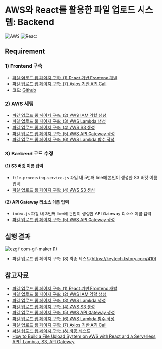 # AWS와 React를 활용한 파일 업로드 시스템: Backend
![AWS](https://img.shields.io/badge/AWS-%23FF9900.svg?style=for-the-badge&logo=amazon-aws&logoColor=white)
![React](https://img.shields.io/badge/react-%2320232a.svg?style=for-the-badge&logo=react&logoColor=%2361DAFB)

## Requirement
### 1) Frontend 구축
- [파일 업로드 웹 페이지 구축: (1) React 기반 Frontend 개발](https://heytech.tistory.com/403)
- [파일 업로드 웹 페이지 구축: (7) Axios 기반 API Call](https://heytech.tistory.com/409)
- 코드: [Github](https://github.com/park-gb/file-uploader-frontend)

### 2) AWS 세팅
- [파일 업로드 웹 페이지 구축: (2) AWS IAM 역할 생성](https://heytech.tistory.com/404)
- [파일 업로드 웹 페이지 구축: (3) AWS Lambda 생성](https://heytech.tistory.com/405)
- [파일 업로드 웹 페이지 구축: (4) AWS S3 생성](https://heytech.tistory.com/406)
- [파일 업로드 웹 페이지 구축: (5) AWS API Gateway 생성](https://heytech.tistory.com/407)
- [파일 업로드 웹 페이지 구축: (6) AWS Lambda 함수 작성](https://heytech.tistory.com/408)

### 3) Backend 코드 수정
#### (1) S3 버킷 이름 입력
- ```file-processing-service.js``` 파일 내 5번째 line에 본인이 생성한 S3 버킷 이름 입력
- [파일 업로드 웹 페이지 구축: (4) AWS S3 생성](https://heytech.tistory.com/406)

#### (2) API Gateway 리소스 이름 입력
- ```index.js``` 파일 내 3번째 line에 본인이 생성한 API Gateway 리소스 이름 입력
- [파일 업로드 웹 페이지 구축: (5) AWS API Gateway 생성](https://heytech.tistory.com/407)

## 실행 결과
![ezgif com-gif-maker (1)](https://user-images.githubusercontent.com/80144296/172520734-66186f43-512a-453d-8bd9-59233444111e.gif)

- 파일 업로드 웹 페이지 구축: (8) 최종 테스트(https://heytech.tistory.com/410)

## 참고자료
- [파일 업로드 웹 페이지 구축: (1) React 기반 Frontend 개발](https://heytech.tistory.com/403)
- [파일 업로드 웹 페이지 구축: (2) AWS IAM 역할 생성](https://heytech.tistory.com/404)
- [파일 업로드 웹 페이지 구축: (3) AWS Lambda 생성](https://heytech.tistory.com/405)
- [파일 업로드 웹 페이지 구축: (4) AWS S3 생성](https://heytech.tistory.com/406)
- [파일 업로드 웹 페이지 구축: (5) AWS API Gateway 생성](https://heytech.tistory.com/407)
- [파일 업로드 웹 페이지 구축: (6) AWS Lambda 함수 작성](https://heytech.tistory.com/408)
- [파일 업로드 웹 페이지 구축: (7) Axios 기반 API Call](https://heytech.tistory.com/409)
- [파일 업로드 웹 페이지 구축: (8) 최종 테스트](https://heytech.tistory.com/410)
- [How to Build a File Upload System on AWS with React and a Serverless API | Lambda, S3, API Gateway](https://www.youtube.com/watch?v=IgAE-ycnb94)
